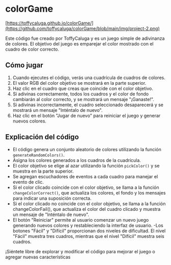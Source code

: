 # colorGame
[https://toffycaluga.github.io/colorGame/](https://github.com/toffycaluga/colorGame/blob/main/img/project-2.png)

Este código fue creado por ToffyCaluga y es un juego simple de adivinanza de colores. El objetivo del juego es emparejar el color mostrado con el cuadro de color correcto.

## Cómo jugar

1. Cuando ejecutes el código, verás una cuadrícula de cuadros de colores.
2. El valor RGB del color objetivo se mostrará en la parte superior.
3. Haz clic en el cuadro que creas que coincide con el color objetivo.
4. Si adivinas correctamente, todos los cuadros y el color de fondo cambiarán al color correcto, y se mostrará un mensaje "¡Ganaste!".
5. Si adivinas incorrectamente, el cuadro seleccionado desaparecerá y se mostrará un mensaje "Inténtalo de nuevo".
6. Haz clic en el botón "Jugar de nuevo" para reiniciar el juego y generar nuevos colores.

## Explicación del código

- El código genera un conjunto aleatorio de colores utilizando la función `generateRandomColors()`.
- Asigna los colores generados a los cuadros de la cuadrícula.
- El color objetivo se elige al azar utilizando la función `pickColor()` y se muestra en la parte superior.
- Se agregan escuchadores de eventos a cada cuadro para manejar el evento de clic.
- Si el color clicado coincide con el color objetivo, se llama a la función `changeColorCorrect()`, que actualiza los colores, el fondo y los mensajes para indicar una suposición correcta.
- Si el color clicado no coincide con el color objetivo, se llama a la función changeColorFail(), que actualiza el color del cuadro clicado y muestra un mensaje de "Inténtalo de nuevo".
- El botón "Reiniciar" permite al usuario comenzar un nuevo juego generando nuevos colores y restableciendo la interfaz de usuario.
  -Los botones "Fácil" y "Difícil" proporcionan dos niveles de dificultad. El nivel "Fácil" muestra tres cuadros, mientras que el nivel "Difícil" muestra seis cuadros.

¡Siéntete libre de explorar y modificar el código para mejorar el juego o agregar nuevas características
